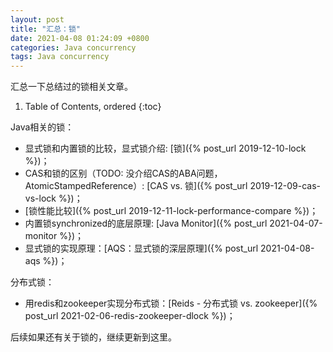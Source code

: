 ```yaml
---
layout: post
title: "汇总：锁"
date: 2021-04-08 01:24:09 +0800
categories: Java concurrency
tags: Java concurrency
---
```


汇总一下总结过的锁相关文章。

1. Table of Contents, ordered
{:toc}

Java相关的锁：
- 显式锁和内置锁的比较，显式锁介绍: [锁]({% post_url 2019-12-10-lock %})；
- CAS和锁的区别（TODO: 没介绍CAS的ABA问题，AtomicStampedReference）: [CAS vs. 锁]({% post_url 2019-12-09-cas-vs-lock %})；
- [锁性能比较]({% post_url 2019-12-11-lock-performance-compare %})；
- 内置锁synchronized的底层原理: [Java Monitor]({% post_url 2021-04-07-monitor %})；
- 显式锁的实现原理：[AQS：显式锁的深层原理]({% post_url 2021-04-08-aqs %})；


分布式锁：
- 用redis和zookeeper实现分布式锁：[Reids - 分布式锁 vs. zookeeper]({% post_url 2021-02-06-redis-zookeeper-dlock %})；

后续如果还有关于锁的，继续更新到这里。

